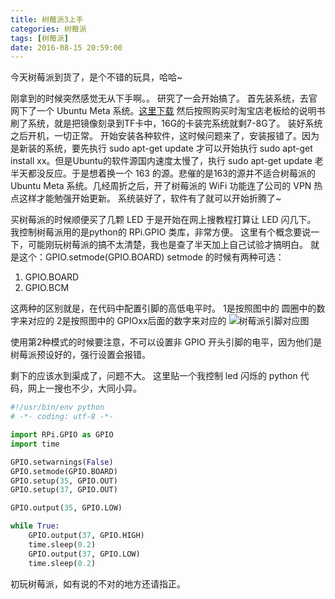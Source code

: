 ```yaml
---
title: 树莓派3上手
categories: 树莓派
tags: [树莓派]
date: 2016-08-15 20:59:00
---
```


今天树莓派到货了，是个不错的玩具，哈哈~

刚拿到的时候突然感觉无从下手啊。。
研究了一会开始搞了。
首先装系统，去官网下了一个 Ubuntu Meta 系统。[这里下载][1]
然后按照购买时淘宝店老板给的说明书刷了系统，就是把镜像刻录到TF卡中，16G的卡装完系统就剩7-8G了。
装好系统之后开机，一切正常。
开始安装各种软件，这时候问题来了，安装报错了。因为是新装的系统，要先执行 sudo apt-get update 才可以开始执行 sudo apt-get install xx。但是Ubuntu的软件源国内速度太慢了，执行 sudo apt-get update 老半天都没反应。于是想着换一个 163 的源。悲催的是163的源并不适合树莓派的 Ubuntu Meta 系统。几经周折之后，开了树莓派的 WiFi 功能连了公司的 VPN 热点这样才能勉强开始更新。
系统装好了，软件有了就可以开始折腾了~

买树莓派的时候顺便买了几颗 LED 于是开始在网上搜教程打算让 LED 闪几下。
我控制树莓派用的是python的 RPi.GPIO 类库，非常方便。
这里有个概念要说一下，可能刚玩树莓派的搞不太清楚，我也是查了半天加上自己试验才搞明白。
就是这个：GPIO.setmode(GPIO.BOARD)
setmode 的时候有两种可选：
1. GPIO.BOARD
2. GPIO.BCM

这两种的区别就是，在代码中配置引脚的高低电平时。
1是按照图中的 圆圈中的数字来对应的
2是按照图中的 GPIOxx后面的数字来对应的
![树莓派引脚对应图][2]

使用第2种模式的时候要注意，不可以设置非 GPIO 开头引脚的电平，因为他们是树莓派预设好的，强行设置会报错。

剩下的应该水到渠成了，问题不大。
这里贴一个我控制 led 闪烁的 python 代码，网上一搜也不少，大同小异。
```python
#!/usr/bin/env python
# -*- coding: utf-8 -*-

import RPi.GPIO as GPIO
import time

GPIO.setwarnings(False)
GPIO.setmode(GPIO.BOARD)
GPIO.setup(35, GPIO.OUT)
GPIO.setup(37, GPIO.OUT)

GPIO.output(35, GPIO.LOW)

while True:
    GPIO.output(37, GPIO.HIGH)
    time.sleep(0.2)
    GPIO.output(37, GPIO.LOW)
    time.sleep(0.2)

```

初玩树莓派，如有说的不对的地方还请指正。

  [1]: https://www.raspberrypi.org/downloads/
  [2]: https://blog.jiayx.net/usr/uploads/2016/08/2845264793.png
